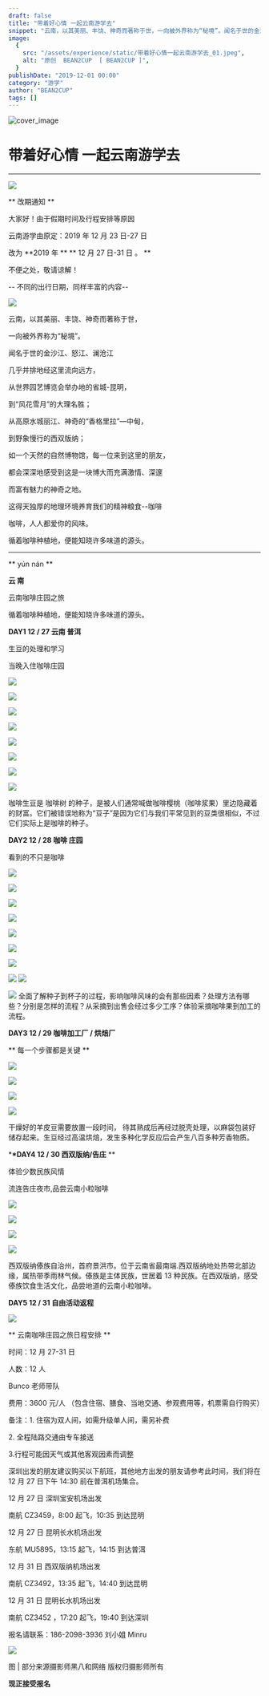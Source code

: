 ```yaml
---
draft: false
title: "带着好心情 一起云南游学去"
snippet: "云南，以其美丽、丰饶、神奇而著称于世，一向被外界称为“秘境”。闻名于世的金沙江"
image:
  {
    src: "/assets/experience/static/带着好心情一起云南游学去_01.jpeg",
    alt: "原创  BEAN2CUP  [ BEAN2CUP ]",
  }
publishDate: "2019-12-01 00:00"
category: "游学"
author: "BEAN2CUP"
tags: []
---
```


![cover_image](./static/带着好心情一起云南游学去_01.jpeg)

# 带着好心情 一起云南游学去

---

![](./static/带着好心情一起云南游学去_02.jpeg)

** 改期通知 **

大家好！由于假期时间及行程安排等原因

云南游学由原定：2019 年 12 月 23 日-27 日

改为 **2019 年 ** ** 12 月 27 日-31 日 。 **

不便之处，敬请谅解！

\-- 不同的出行日期，同样丰富的内容--

![](./static/带着好心情一起云南游学去_03.jpeg)

云南，以其美丽、丰饶、神奇而著称于世，

一向被外界称为“秘境”。

闻名于世的金沙江、怒江、澜沧江

几乎并排地经这里流向远方，

从世界园艺博览会举办地的省城-昆明，

到“风花雪月”的大理名胜；

从高原水城丽江、神奇的“香格里拉”—中甸，

到野象慢行的西双版纳；

如一个天然的自然博物馆，每一位来到这里的朋友，

都会深深地感受到这是一块博大而充满激情、深邃

而富有魅力的神奇之地。

这得天独厚的地理环境养育我们的精神粮食--咖啡

咖啡，人人都爱你的风味。

循着咖啡种植地，便能知晓许多味道的源头。

---

** yún nán **

**云 南**

云南咖啡庄园之旅

循着咖啡种植地，便能知晓许多味道的源头。

**DAY1 12 / 27 云南 普洱**

生豆的处理和学习

当晚入住咖啡庄园

![](./static/带着好心情一起云南游学去_04.jpeg)

![](./static/带着好心情一起云南游学去_05.jpeg)

![](./static/带着好心情一起云南游学去_06.jpeg)

![](./static/带着好心情一起云南游学去_07.jpeg)

![](./static/带着好心情一起云南游学去_08.jpeg)

![](./static/带着好心情一起云南游学去_09.jpeg)

![](./static/带着好心情一起云南游学去_10.jpeg)

![](./static/带着好心情一起云南游学去_11.jpeg)

咖啡生豆是 咖啡树
的种子，是被人们通常喊做咖啡樱桃（咖啡浆果）里边隐藏着的财富。它们被错误地称为“豆子”是因为它们与我们平常见到的豆类很相似，不过它们实际上是咖啡的种子。

**DAY2 12 / 28 咖啡 庄园**

看到的不只是咖啡

![](./static/带着好心情一起云南游学去_12.jpeg)

![](./static/带着好心情一起云南游学去_13.jpeg)

![](./static/带着好心情一起云南游学去_14.jpeg)

![](./static/带着好心情一起云南游学去_15.jpeg)

![](./static/带着好心情一起云南游学去_16.jpeg)

![](./static/带着好心情一起云南游学去_17.jpeg)

![](./static/带着好心情一起云南游学去_18.jpeg)

![](./static/带着好心情一起云南游学去_19.jpeg)
![](./static/带着好心情一起云南游学去_20.jpeg)

![](./static/带着好心情一起云南游学去_21.jpeg)
全面了解种子到杯子的过程，影响咖啡风味的会有那些因素？处理方法有哪些？分别是怎样的流程？从采摘到出售会经过多少工序？体验采摘咖啡果到加工的流程。

**DAY3 12 / 29 咖啡加工厂 / 烘焙厂**

** 每一个步骤都是关键 **

![](./static/带着好心情一起云南游学去_22.jpeg)

![](./static/带着好心情一起云南游学去_23.jpeg)

![](./static/带着好心情一起云南游学去_24.jpeg)

![](./static/带着好心情一起云南游学去_25.jpeg)

干燥好的羊皮豆需要放置一段时间， 待其熟成后再经过脱壳处理，以麻袋包装好储存起来。生豆经过高温烘焙，发生多种化学反应后会产生八百多种芳香物质。

\***\*DAY4 12 / 30 西双版纳/告庄** \*\*

体验少数民族风情

流连告庄夜市,品尝云南小粒咖啡

![](./static/带着好心情一起云南游学去_26.jpeg)

![](./static/带着好心情一起云南游学去_27.jpeg)

![](./static/带着好心情一起云南游学去_28.jpeg)

![](./static/带着好心情一起云南游学去_29.jpeg)

西双版纳傣族自治州，首府景洪市。位于云南省最南端.西双版纳地处热带北部边缘，属热带季雨林气候。傣族是主体民族，世居着 13 种民族。在西双版纳，感受傣族饮食生活文化，品尝地道的云南小粒咖啡。

**DAY5 12 / 31 自由活动返程**

![](./static/带着好心情一起云南游学去_30.jpeg)

** 云南咖啡庄园之旅日程安排 **

时间：12 月 27-31 日

人数：12 人

Bunco 老师带队

费用：3600 元/人 （包含住宿、膳食、当地交通、参观费用等，机票需自行购买）

备注：1. 住宿为双人间，如需升级单人间，需另补费

2\. 全程陆路交通由专车接送

3.行程可能因天气或其他客观因素而调整

深圳出发的朋友建议购买以下航班，其他地方出发的朋友请参考此时间，我们将在 12 月 27 日下午 14:30 前在普洱机场集合。

12 月 27 日 深圳宝安机场出发

南航 CZ3459，8:00 起飞，10:35 到达昆明

12 月 27 日 昆明长水机场出发

东航 MU5895，13:15 起飞，14:15 到达普洱

12 月 31 日 西双版纳机场出发

南航 CZ3492，13:35 起飞，14:40 到达昆明

12 月 31 日 昆明长水机场出发

南航 CZ3452 ，17:20 起飞，19:40 到达深圳

报名请联系：186-2098-3936 刘小姐 Minru

![](./static/带着好心情一起云南游学去_31.jpeg)

图 | 部分来源摄影师黑八和网络 版权归摄影师所有

**现正接受报名**
